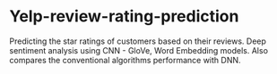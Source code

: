 # Yelp-review-rating-prediction
Predicting the star ratings of customers based on their reviews. Deep sentiment analysis using CNN - GloVe, Word Embedding models. Also compares the conventional algorithms performance with DNN.
